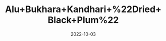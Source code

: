 ---
title: 'Alu+Bukhara+Kandhari+%22Dried+Black+Plum%22'
date: '2022-10-03' 
metatag: '' 
inventory: '0' 
draft: false 
# meta description 
shortDescripton: 'Aloo+Bukhara+contains+antioxidants+that+help+fight+against+free+reactive+species+by+scavenging+them%2c+hence%2c%ef%bf%bdprotecting+against+inflammation.+They+are+also+rich+in+polyphenol+antioxidants+that+have+beneficial+effects+on+your+bone+health%2c+reduce+the+risk+of+diabetes+and+heart+diseases.'
description: 'Dry+Fruit'
longdescription: ''
featured: True
# product Price
price: '200.0'
# Product Short Description
shortDescription: 'Aloo+Bukhara+contains+antioxidants+that+help+fight+against+free+reactive+species+by+scavenging+them%2c+hence%2c%ef%bf%bdprotecting+against+inflammation.+They+are+also+rich+in+polyphenol+antioxidants+that+have+beneficial+effects+on+your+bone+health%2c+reduce+the+risk+of+diabetes+and+heart+diseases.'
productID: '0790EA32-932C-ED11-9968-005056B3A416'
type: 'products'
category: 'Dry+Fruit' 
thumnailproduct: 'https://eraconnect.blob.core.windows.net/product-images/aminsaddiquidawakhana/0790EA32-932C-ED11-9968-005056B3A416.webp' 
images:
  - image: 'https://eraconnect.blob.core.windows.net/product-images/aminsaddiquidawakhana/0790EA32-932C-ED11-9968-005056B3A416.webp'  
Variants:
---